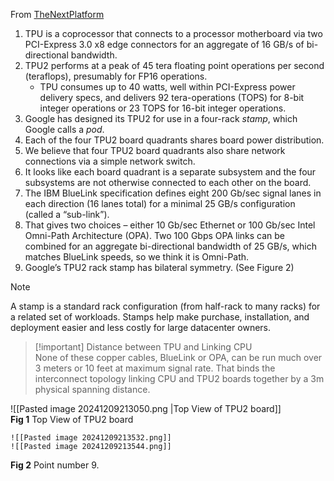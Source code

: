 From [TheNextPlatform](https://www.nextplatform.com/2017/05/22/hood-googles-tpu2-machine-learning-clusters/)

1. TPU is a coprocessor that connects to a processor motherboard via two PCI-Express 3.0 x8 edge connectors for an aggregate of 16 GB/s of bi-directional bandwidth.
2. TPU2 performs at a peak of 45 tera floating point operations per second (teraflops), presumably for FP16 operations.
	- TPU consumes up to 40 watts, well within PCI-Express power delivery specs, and delivers 92 tera-operations (TOPS) for 8-bit integer operations or 23 TOPS for 16-bit integer operations.
3. Google has designed its TPU2 for use in a four-rack _stamp_, which Google calls a _pod_.
4. Each of the four TPU2 board quadrants shares board power distribution.
5. We believe that four TPU2 board quadrants also share network connections via a simple network switch.
6. It looks like each board quadrant is a separate subsystem and the four subsystems are not otherwise connected to each other on the board.
7. The IBM BlueLink specification defines eight 200 Gb/sec signal lanes in each direction (16 lanes total) for a minimal 25 GB/s configuration (called a “sub-link”).
8. That gives two choices – either 10 Gb/sec Ethernet or 100 Gb/sec Intel Omni-Path Architecture (OPA). Two 100 Gbps OPA links can be combined for an aggregate bi-directional bandwidth of 25 GB/s, which matches BlueLink speeds, so we think it is Omni-Path.
9. Google’s TPU2 rack stamp has bilateral symmetry. (See Figure 2)

> [!note]  
> A stamp is a standard rack configuration (from half-rack to many racks) for a related set of workloads. Stamps help make purchase, installation, and deployment easier and less costly for large datacenter owners.

> [!important] Distance between TPU and Linking CPU  
> None of these copper cables, BlueLink or OPA, can be run much over 3 meters or 10 feet at maximum signal rate. That binds the interconnect topology linking CPU and TPU2 boards together by a 3m physical spanning distance.

![[Pasted image 20241209213050.png |Top View of TPU2 board]]  
**Fig 1** Top View of TPU2 board

```image-layout-a
![[Pasted image 20241209213532.png]]
![[Pasted image 20241209213544.png]]
```

**Fig 2** Point number 9.
